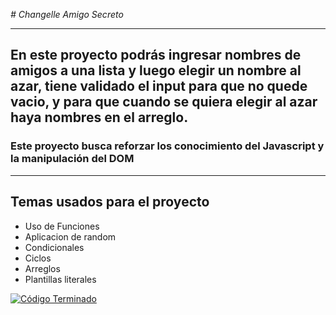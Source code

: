 <em> # Changelle Amigo Secreto</em>

---

## En este proyecto podrás ingresar nombres de amigos a una lista y luego elegir un nombre al azar, tiene validado el input para que no quede vacio, y para que cuando se quiera elegir al azar haya nombres en el arreglo.

### Este proyecto busca reforzar los conocimiento del Javascript y la manipulación del DOM

---

## Temas usados para el proyecto

- Uso de Funciones
- Aplicacion de random
- Condicionales
- Ciclos
- Arreglos
- Plantillas literales

[![Código Terminado](https://img.shields.io/badge/Código%20Terminado-100%25-brightgreen.svg)](https://github.com/tu-usuario/tu-proyecto)
